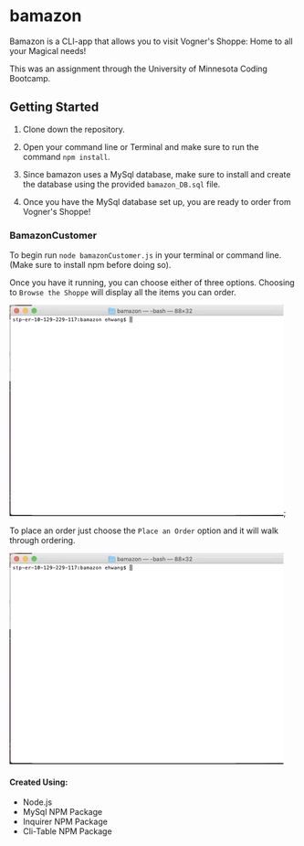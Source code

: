 # bamazon

 Bamazon is a CLI-app that allows you to visit Vogner's Shoppe: Home to all your Magical needs! 

 This was an assignment through the University of Minnesota Coding Bootcamp. 

## Getting Started
1. Clone down the repository.

2. Open your command line or Terminal and make sure to run the command `npm install`.

3. Since bamazon uses a MySql database, make sure to install and create the database using the provided `bamazon_DB.sql` file. 

4. Once you have the MySql database set up, you are ready to order from Vogner's Shoppe!

### BamazonCustomer

To begin run `node bamazonCustomer.js` in your terminal or command line. (Make sure to install npm before doing so).

Once you have it running, you can choose either of three options. Choosing to `Browse the Shoppe` will display all the items you can order. 

![listing function demo gif](list-function-example.gif);

To place an order just choose the `Place an Order` option and it will walk through ordering.

![placing order demo gif](place-order-ex.gif)


#### Created Using:
* Node.js
* MySql NPM Package
* Inquirer NPM Package
* Cli-Table NPM Package